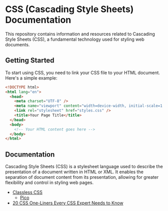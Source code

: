 # CSS (Cascading Style Sheets) Documentation

This repository contains information and resources related to Cascading Style Sheets (CSS), a fundamental technology used for styling web documents.

## Getting Started

To start using CSS, you need to link your CSS file to your HTML document. Here's a simple example:

```html
<!DOCTYPE html>
<html lang="en">
  <head>
    <meta charset="UTF-8" />
    <meta name="viewport" content="width=device-width, initial-scale=1.0" />
    <link rel="stylesheet" href="styles.css" />
    <title>Your Page Title</title>
  </head>
  <body>
    <!-- Your HTML content goes here -->
  </body>
</html>
```

## Documentation

Cascading Style Sheets (CSS) is a stylesheet language used to describe the presentation of a document written in HTML or XML. It enables the separation of document content from its presentation, allowing for greater flexibility and control in styling web pages.

- [Classless CSS](./classless.css.md)
  - [Pico](./classless.css.pico.md)
- [20 CSS One-Liners Every CSS Expert Needs to Know](./20.css.one-liners.md)

